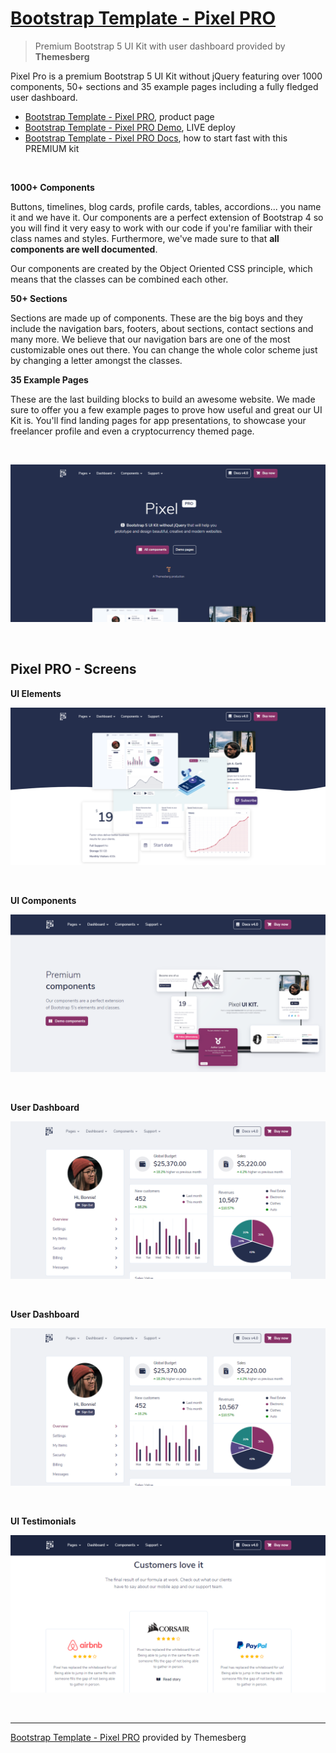 # [Bootstrap Template - Pixel PRO](https://themesberg.com/product/ui-kit/pixel-pro-premium-bootstrap-5-ui-kit)

> Premium Bootstrap 5 UI Kit with user dashboard provided by **Themesberg**

Pixel Pro is a premium Bootstrap 5 UI Kit without jQuery featuring over 1000 components, 50+ sections and 35 example pages including a fully fledged user dashboard.

- [Bootstrap Template - Pixel PRO](https://themesberg.com/product/ui-kit/pixel-pro-premium-bootstrap-5-ui-kit), product page
- [Bootstrap Template - Pixel PRO Demo](https://demo.themesberg.com/pixel-pro/v5/index.html), LIVE deploy
- [Bootstrap Template - Pixel PRO Docs](https://themesberg.com/docs/pixel-bootstrap/getting-started/quick-start/), how to start fast with this PREMIUM kit

<br />

**1000+ Components**

Buttons, timelines, blog cards, profile cards, tables, accordions... you name it and we have it. Our components are a perfect extension of Bootstrap 4 so you will find it very easy to work with our code if you're familiar with their class names and styles. Furthermore, we've made sure to that **all components are well documented**.

Our components are created by the Object Oriented CSS principle, which means that the classes can be combined each other.

**50+ Sections**

Sections are made up of components. These are the big boys and they include the navigation bars, footers, about sections, contact sections and many more.
We believe that our navigation bars are one of the most customizable ones out there. You can change the whole color scheme just by changing a letter amongst the classes.

**35 Example Pages**

These are the last building blocks to build an awesome website. We made sure to offer you a few example pages to prove how useful and great our UI Kit is. You'll find landing pages for app presentations, to showcase your freelancer profile and even a cryptocurrency themed page.

<br />

![Bootstrap Template - Pixel PRO. animated presentation.](https://raw.githubusercontent.com/ui-themes/bootstrap-template-pixel-pro/master/media/bootstrap-template-pixel-pro-intro.gif)

<br />

## Pixel PRO - Screens

**UI Elements**

![Bootstrap Template Pixel PRO - UI Elements](https://raw.githubusercontent.com/ui-themes/bootstrap-template-pixel-pro/master/media/bootstrap-template-pixel-pro-screen-ui.png)

<br />

**UI Components**

![Bootstrap Template Pixel PRO - UI Components](https://raw.githubusercontent.com/ui-themes/bootstrap-template-pixel-pro/master/media/bootstrap-template-pixel-pro-screen-dash-section.png)

<br />

**User Dashboard**

![Bootstrap Template Pixel PRO - UI Components](https://raw.githubusercontent.com/ui-themes/bootstrap-template-pixel-pro/master/media/bootstrap-template-pixel-pro-screen-dashboard.png)

<br />

**User Dashboard**

![Bootstrap Template Pixel PRO - UI Components](https://raw.githubusercontent.com/ui-themes/bootstrap-template-pixel-pro/master/media/bootstrap-template-pixel-pro-screen-dashboard.png)

<br />

**UI Testimonials**

![Bootstrap Template Pixel PRO - UI Testimonials](https://raw.githubusercontent.com/ui-themes/bootstrap-template-pixel-pro/master/media/bootstrap-template-pixel-pro-screen-testimonials.png)

<br />

---
[Bootstrap Template - Pixel PRO](https://themesberg.com/product/ui-kit/pixel-pro-premium-bootstrap-5-ui-kit) provided by Themesberg
